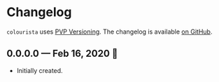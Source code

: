 # Changelog

`colourista` uses [PVP Versioning][1].
The changelog is available [on GitHub][2].

## 0.0.0.0 — Feb 16, 2020 🌈

* Initially created.

[1]: https://pvp.haskell.org
[2]: https://github.com/kowainik/colourista/releases
